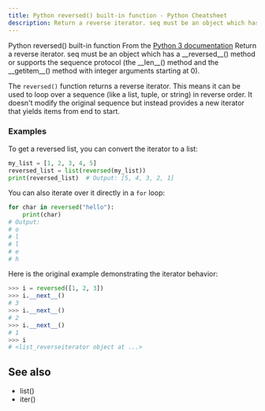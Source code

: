 ```yaml
---
title: Python reversed() built-in function - Python Cheatsheet
description: Return a reverse iterator. seq must be an object which has a __reversed__() method or supports the sequence protocol (the __len__() method and the __getitem__() method with integer arguments starting at 0).
---
```


<base-title :title="frontmatter.title" :description="frontmatter.description">
Python reversed() built-in function
</base-title>

<base-disclaimer>
  <base-disclaimer-title>
    From the <a target="_blank" href="https://docs.python.org/3/library/functions.html#reversed">Python 3 documentation</a>
  </base-disclaimer-title>
  <base-disclaimer-content>
   Return a reverse iterator. seq must be an object which has a __reversed__() method or supports the sequence protocol (the __len__() method and the __getitem__() method with integer arguments starting at 0).
  </base-disclaimer-content>
</base-disclaimer>

The `reversed()` function returns a reverse iterator. This means it can be used to loop over a sequence (like a <router-link to="/builtin/list">list</router-link>, <router-link to="/builtin/tuple">tuple</router-link>, or <router-link to="/builtin/str">string</router-link>) in reverse order. It doesn't modify the original sequence but instead provides a new iterator that yields items from end to start.

### Examples

To get a reversed list, you can convert the iterator to a list:

```python
my_list = [1, 2, 3, 4, 5]
reversed_list = list(reversed(my_list))
print(reversed_list)  # Output: [5, 4, 3, 2, 1]
```

You can also iterate over it directly in a `for` loop:

```python
for char in reversed("hello"):
    print(char)
# Output:
# o
# l
# l
# e
# h
```

Here is the original example demonstrating the iterator behavior:

```python
>>> i = reversed([1, 2, 3])
>>> i.__next__()
# 3
>>> i.__next__()
# 2
>>> i.__next__()
# 1
>>> i
# <list_reverseiterator object at ...>
```

## See also

- <router-link to="/builtin/list">list()</router-link>
- <router-link to="/builtin/iter">iter()</router-link>
